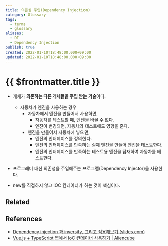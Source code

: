 ```yaml
---
title: 의존성 주입(Dependency Injection)
category: Glossary
tags:
  - terms
  - glossary
aliases:
  - DI
  - Dependency Injection
publish: true
created: 2022-01-10T18:48:00.000+09:00
updated: 2022-01-10T18:48:00.000+09:00
---
```


# {{ $frontmatter.title }}

- 개체가 **의존하는 다른 개체들을 주입 받는 기술**이다.

  - 자동차가 엔진을 사용하는 경우
    - 자동차에서 엔진을 만들어서 사용하면,
      - 자동차를 테스트할 때, 엔진을 바꿀 수 없다.
      - 엔진이 변경되면, 자동차의 테스트에도 영향을 준다.
    - 엔진을 만들어서 자동차에 넣으면,
      - 엔진의 인터페이스를 정의한다.
      - 엔진의 인터페이스를 만족하는 실제 엔진을 만들어 엔진을 테스트한다.
      - 엔진의 인터페이스를 만족하는 테스트용 엔진을 탑재하여 자동차를 테스트한다.

- 프로그래머 대신 의존성을 주입해주는 프로그램(Dependency Injector)을 사용한다.
- new를 직접하지 않고 IOC 컨테이너가 하는 것이 핵심이다.

## Related

## References

- [Dependency injection 과 inversify, 그리고 적용해보기 (slides.com)](https://slides.com/woongjae/inversify)
- [Vue.js + TypeScript 앱에서 IoC 컨테이너 사용하기 | Aliencube](https://blog.aliencube.org/ko/2017/03/21/using-ioc-container-in-vuejs-typescript-app/)
